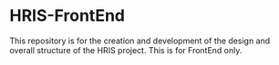# HRIS-FrontEnd
This repository is for the creation and development of the design and overall structure of the HRIS project. This is for FrontEnd only.
